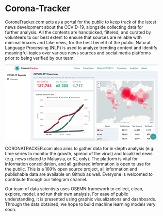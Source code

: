 # Corona-Tracker
[CoronaTracker.com](https://www.coronatracker.com/) acts as a portal for the public to keep track of the latest news development about the COVID-19, alongside collecting data for further analysis. All the contents are handpicked, filtered, and curated by volunteers to our best extent to ensure that sources are reliable with minimal hoaxes and fake news, for the best benefit of the public. Natural Language Processing (NLP) is used to analyze trending content and identify meaningful topics over various news sources and social media platforms prior to being verified by our team.  

![](Interface.png)


CORONATRACKER.com also aims to gather data for in-depth analysis (e.g. time series to monitor the growth, spread of the virus) and localized news (e.g. news related to Malaysia, or KL only). The platform is vital for information consolidation, and all gathered information is open to use for the public. This is a 100% open source project, all information and publishable data are available on Github as well. Everyone is welcomed to contribute through our telegram channel.  

Our team of data scientists uses OSEMN framework to collect, clean, explore, model, and run their own analysis. For ease of public understanding, it is presented using graphic visualizations and dashboards. Through the data obtained, we hope to build machine learning models very soon.



